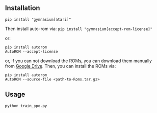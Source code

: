 ## Installation

`pip install "gymnasium[atari]"`

Then install auto-rom via:
`pip install "gymnasium[accept-rom-license]"`

or:
```shell
pip install autorom
AutoROM --accept-license
```

or, if you can not download the ROMs, you can download them manually from [Google Drive](https://drive.google.com/file/d/1agerLX3fP2YqUCcAkMF7v_ZtABAOhlA7/view?usp=sharing).
Then, you can install the ROMs via:
```shell
pip install autorom
AutoROM --source-file <path-to-Roms.tar.gz>
````


## Usage

```shell
python train_ppo.py
```